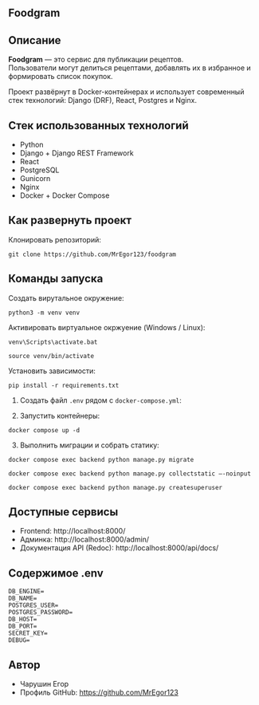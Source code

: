 ## Foodgram

## Описание
**Foodgram** — это сервис для публикации рецептов.  
Пользователи могут делиться рецептами, добавлять их в избранное и формировать список покупок.  

Проект развёрнут в Docker-контейнерах и использует современный стек технологий: Django (DRF), React, Postgres и Nginx.

## Стек использованных технологий
- Python
- Django + Django REST Framework
- React
- PostgreSQL
- Gunicorn
- Nginx
- Docker + Docker Compose

## Как развернуть проект
Клонировать репозиторий:
```
git clone https://github.com/MrEgor123/foodgram
```

## Команды запуска
Создать вирутальное окружение:
```
python3 -m venv venv
```
Активировать виртуальное окржуение (Windows / Linux):
```
venv\Scripts\activate.bat
```
```
source venv/bin/activate
```
Установить зависимости:
```
pip install -r requirements.txt
```

1. Создать файл `.env` рядом с `docker-compose.yml`:

2. Запустить контейнеры:
```
docker compose up -d
```

3. Выполнить миграции и собрать статику:
```
docker compose exec backend python manage.py migrate
```
```
docker compose exec backend python manage.py collectstatic –-noinput
```
```
docker compose exec backend python manage.py createsuperuser
```

## Доступные сервисы
- Frontend: http://localhost:8000/  
- Админка: http://localhost:8000/admin/  
- Документация API (Redoc): http://localhost:8000/api/docs/  

## Содержимое .env
```
DB_ENGINE=
DB_NAME=
POSTGRES_USER=
POSTGRES_PASSWORD=
DB_HOST=
DB_PORT=
SECRET_KEY=
DEBUG=
```

## Автор
- Чарушин Егор
- Профиль GitHub: https://github.com/MrEgor123
